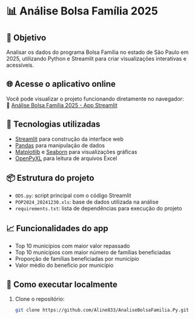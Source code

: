 # 📊 Análise Bolsa Família 2025


## 🎯 Objetivo

Analisar os dados do programa Bolsa Família no estado de São Paulo em 2025, utilizando Python e Streamlit para criar visualizações interativas e acessíveis.

## 🌐 Acesse o aplicativo online

Você pode visualizar o projeto funcionando diretamente no navegador:  
🔗 [Análise Bolsa Família 2025 - App Streamlit](https://8kpy5ugbjxims925kx5fww.streamlit.app/)

## 🧰 Tecnologias utilizadas

- [Streamlit](https://streamlit.io/) para construção da interface web
- [Pandas](https://pandas.pydata.org/) para manipulação de dados
- [Matplotlib](https://matplotlib.org/) e [Seaborn](https://seaborn.pydata.org/) para visualizações gráficas
- [OpenPyXL](https://openpyxl.readthedocs.io/) para leitura de arquivos Excel

## 📦 Estrutura do projeto

- `ODS.py`: script principal com o código Streamlit
- `POP2024_20241230.xls`: base de dados utilizada na análise
- `requirements.txt`: lista de dependências para execução do projeto

## 📈 Funcionalidades do app

- Top 10 municípios com maior valor repassado
- Top 10 municípios com maior número de famílias beneficiadas
- Proporção de famílias beneficiadas por município
- Valor médio do benefício por município

## 🚀 Como executar localmente

1. Clone o repositório:
   ```bash
   git clone https://github.com/Aline833/AnaliseBolsaFamilia.Py.git
